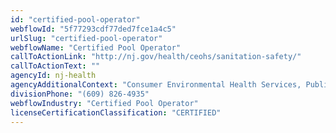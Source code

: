 ```yaml
---
id: "certified-pool-operator"
webflowId: "5f77293cdf77ded7fce1a4c5"
urlSlug: "certified-pool-operator"
webflowName: "Certified Pool Operator"
callToActionLink: "http://nj.gov/health/ceohs/sanitation-safety/"
callToActionText: ""
agencyId: nj-health
agencyAdditionalContext: "Consumer Environmental Health Services, Public Health and General Sanitation"
divisionPhone: "(609) 826-4935"
webflowIndustry: "Certified Pool Operator"
licenseCertificationClassification: "CERTIFIED"
---
```

